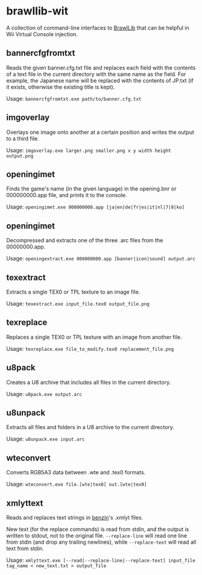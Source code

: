 # brawllib-wit

A collection of command-line interfaces to [BrawlLib](https://github.com/soopercool101/BrawlCrate) that can be helpful in Wii Virtual Console injection.

## bannercfgfromtxt

Reads the given banner.cfg.txt file and replaces each field with the contents of a text file in the current directory with the same name as the field.
For example, the Japanese name will be replaced with the contents of JP.txt (if it exists, otherwise the existing title is kept).

Usage: `bannercfgfromtxt.exe path/to/banner.cfg.txt`

## imgoverlay

Overlays one image onto another at a certain position and writes the output to a third file.

Usage: `imgoverlay.exe larger.png smaller.png x y width height output.png`

## openingimet

Finds the game's name (in the given language) in the opening.bnr or 000000000.app file, and prints it to the console.

Usage: `openingimet.exe 000000000.app [ja|en|de|fr|es|it|nl|7|8|ko]`

## openingimet

Decompressed and extracts one of the three .arc files from the 00000000.app.

Usage: `openingextract.exe 000000000.app [banner|icon|sound] output.arc`

## texextract

Extracts a single TEX0 or TPL texture to an image file.

Usage: `texextract.exe input_file.tex0 output_file.png`

## texreplace

Replaces a single TEX0 or TPL texture with an image from another file.

Usage: `texreplace.exe file_to_modify.tex0 replacement_file.png`

## u8pack

Creates a U8 archive that includes all files in the current directory.

Usage: `u8pack.exe output.arc`

## u8unpack

Extracts all files and folders in a U8 archive to the current directory.

Usage: `u8unpack.exe input.arc`

## wteconvert

Converts RGB5A3 data between .wte and .tex0 formats.

Usage: `wteconvert.exe file.[wte|tex0] out.[wte|tex0]`

## xmlyttext

Reads and replaces text strings in [benzin](https://github.com/feartec/benzin)'s .xmlyt files.

New text (for the replace commands) is read from stdin, and the output is written to stdout, not to the original file.
`--replace-line` will read one line from stdin (and drop any trailing newlines), while `--replace-text` will read all text from stdin.

Usage: `xmlyttext.exe [--read|--replace-line|--replace-text] input_file tag_name < new_text.txt > output_file`
